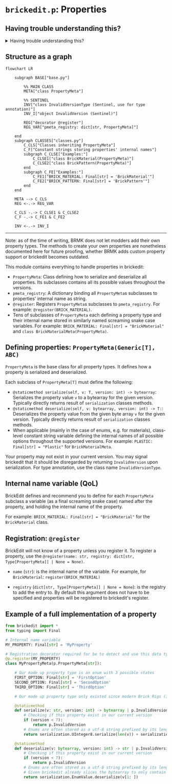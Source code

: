# `brickedit.p`: Properties

## Having trouble understanding this?

<details>
<summary>Having trouble understanding this?</summary>

Are you a beginner in computer science or unfamiliar with Python? This short section will give some information to go back to if you need help reading:

- Decorators are things that wrap around functions and classes to easily add additional code. You can see them as a special kind of function. They are placed above a class or function and start with `@`. They can take arguments in parentheses. For example: `@staticmethod`, `@p.register(BRICK_MATERIAL)`.
- While somewhat uncommon in Python, there are generic types. A concise note: TypeVars and Generic are used by type checkers (mypy, IDEs) and are not enforced at runtime. `T` is a common name for a type variable. Example usage: `class MyClass(ParentClass[str])` tells type checkers that all `T`s in `ParentClass`'s are `str`.

</details>

## Structure as a graph
```mermaid
flowchart LR

    subgraph BASE["base.py"]
    
        %% MAIN CLASS
        META["class PropertyMeta"]

        %% SENTINEL
        INV["class InvalidVersionType (Sentinel, use for type annotation)"]
        INV_I["object InvalidVersion (Sentinel)"]

        REG["decorator @register"]
        REG_VAR["pmeta_registry: dict[str, PropertyMeta]"]

    end
    subgraph CLASSES["classes.py"]
        C_CLS["Classes inheriting PropertyMeta"]
        C_F["Constant strings storing properties' internal names"]
        subgraph C_CLSE["Examples:"]
            C_CLSE1["class BrickMaterial(PropertyMeta)"]
            C_CLSE2["class BrickPattern(PropertyMeta)"]
        end
        subgraph C_FE["Examples:"]
            C_FE1["BRICK_MATERIAL: Final[str] = 'BrickMaterial'"]
            C_FE2["BRICK_PATTERN: Final[str] = 'BrickPattern'"]
        end
    end

    META --> C_CLS
    REG <-.-> REG_VAR

    C_CLS -.-> C_CLSE1 & C_CLSE2
    C_F -.-> C_FE1 & C_FE2

    INV <-.-> INV_I
```

-----

Note: as of the time of writing, BRMK does not let modders add their own property types. The methods to create your own properties are nonetheless documented here for future proofing, whether BRMK adds custom property support or brickedit becomes outdated.

This module contains everything to handle properties in brickedit:
- `PropertyMeta`: Class defining how to serialize and deserialize all properties. Its subclasses contains all its possible values throughout the versions.
- `pmeta_registry`: A dictionary binding all `PropertyMeta`s subclasses to properties' internal name as string.
- `@register`: Registers `PropertyMeta`s subclasses to `pmeta_registry`. For example: `@register(BRICK_MATERIAL)`.
- Tens of subclasses of `PropertyMeta` each defining a property type and their internal name stored in similarly named screaming snake case variables. For example: `BRICK_MATERIAL: Final[str] = "BrickMaterial"` and `class BrickMaterialMeta(PropertyMeta)`.

## Defining properties: `PropertyMeta(Generic[T], ABC)`

`PropertyMeta` is the base class for all property types. It defines how a property is serialized and deserialized.

Each subclass of `PropertyMeta[T]` must define the following:
- `@staticmethod serialize(self, v: T, version: int) -> bytearray`: Serializes the property value `v` to a bytearray for the given version. Typically directly returns result of `serialization` classes methods.
- `@staticmethod deserialize(self, v: bytearray, version: int) -> T:`: Deserializes the property value from the given byte array `v` for the given version. Typically directly returns result of `serialization` classes methods.
- When applicable (mainly in the case of enums, e.g. for materials), class-level constant string variable defining the internal names of all possible options throughout the supported versions. For example: `PLASTIC: Final[str] = "Plastic"` for `BrickMaterialMeta`.

Your property may not exist in your current version. You may signal brickedit that it should be disregarded by returning `InvalidVersion` upon serialization. For type annotation, use the class name `InvalidVersionType`.

## Internal name variable (QoL)

BrickEdit defines and recommend you to define for each `PropertyMeta` subclass a variable (as a final screaming snake case) named after the property, and holding the internal name of the property.

For example: `BRICK_MATERIAL: Final[str] = "BrickMaterial"` for the `BrickMaterial` class.

## Registration: `@register`

BrickEdit will not know of a property unless you register it. To register a property, use the `@register(name: str, registry: dict[str, Type[PropertyMeta]] | None = None)`.

- `name` (`str`): is the internal name of the variable. For example, for `BrickMaterial`: `register(BRICK_MATERIAL)`

- `registry` (`dict[str, Type[PropertyMeta]] | None = None`): is the registry to add the entry to. By default this argument does not have to be specified and properties will be registered to brickedit's register.


## Example of a full implementation of a property

```python
from brickedit import *
from typing import Final

# Internal name variable
MY_PROPERTY: Final[str] = 'MyProperty'

# Registration decorator required for be to detect and use this data type
@p.register(MY_PROPERTY)
class MyPropertyMeta(p.PropertyMeta[str]):

    # Our made up property type is an enum with 3 possible states
    FIRST_OPTION: Final[str] = 'FirstOption'
    SECOND_OPTION: Final[str] = 'SecondOption'
    THIRD_OPTION: Final[str] = 'ThirdOption'

    # Our made up property type only existed since modern Brick Rigs (1.0)

    @staticmethod
    def serialize(v: str, version: int) -> bytearray | p.InvalidVersionType:
        # Checking if this property exist in our current version
        if (version < 7):
            return p.InvalidVersion
        # Enums are often stored as a utf-8 string prefixed by its length as a UInteger8
        return serialization.UInteger8.serialize(len(v)) + serialization.EnumValue.serialize(v)

    @staticmethod
    def deserialize(v: bytearray, version: int) -> str | p.InvalidVersionType:
        # Checking if this property exist in our current version
        if (version < 7):
            return p.InvalidVersion
        # Enums are often stored as a utf-8 string prefixed by its length as a UInteger8
        # Given brickedit already slices the bytearray to only contain the property value, we can skip the first byte
        return serialization.EnumValue.deserialize(v[1: ])
```